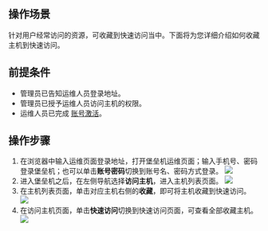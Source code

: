 ## 操作场景
针对用户经常访问的资源，可收藏到快速访问当中。下面将为您详细介绍如何收藏主机到快速访问。

## 前提条件
- 管理员已告知运维人员登录地址。
- 管理员已授予运维人员访问主机的权限。
- 运维人员已完成 [账号激活](https://cloud.tencent.com/document/product/1025/55183#step2)。



## 操作步骤
1. 在浏览器中输入运维页面登录地址，打开堡垒机运维页面；输入手机号、密码登录堡垒机；也可以单击**账号密码**切换到账号名、密码方式登录。
![](https://main.qcloudimg.com/raw/9e6ff01bf36301cbfd3ef44a596affc3.png)
2. 进入堡垒机之后，在左侧导航选择**访问主机**，进入主机列表页面。
![](https://qcloudimg.tencent-cloud.cn/raw/9ae3cc88c01441519f17e707772b17cb.png)
3. 在主机列表页面，单击对应主机右侧的**收藏**，即可将主机收藏到快速访问。
![](https://qcloudimg.tencent-cloud.cn/raw/d430f38d21acd33a031a29dd935be859.png)
4. 在访问主机页面，单击**快速访问**切换到快速访问页面，可查看全部收藏主机。
![](https://main.qcloudimg.com/raw/e79d83930b65301b5f9361ddee9360db.png)
